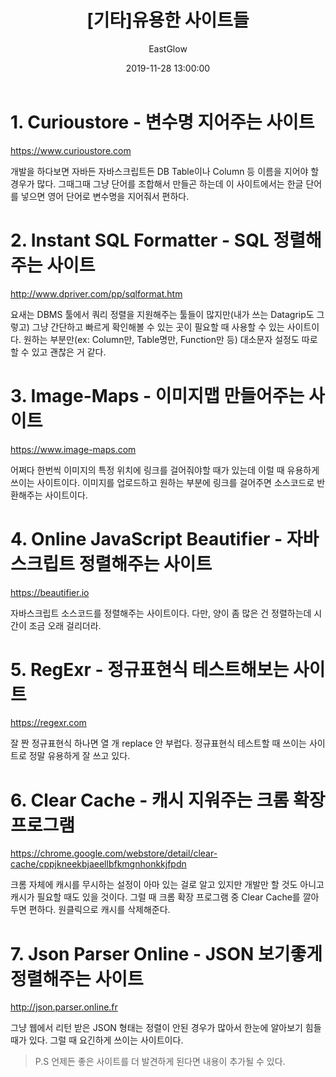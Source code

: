 ﻿---
layout: post
title:  "[기타]유용한 사이트들"
date:   2019-11-28 13:00:00
author: EastGlow
categories: 기타
---

# 1. Curioustore - 변수명 지어주는 사이트

https://www.curioustore.com

개발을 하다보면 자바든 자바스크립트든 DB Table이나 Column 등 이름을 지어야 할 경우가 많다. 그때그때 그냥 단어를 조합해서 만들곤 하는데 이 사이트에서는 한글 단어를 넣으면 영어 단어로 변수명을 지어줘서 편하다.

# 2. Instant SQL Formatter - SQL 정렬해주는 사이트

http://www.dpriver.com/pp/sqlformat.htm

요새는 DBMS 툴에서 쿼리 정렬을 지원해주는 툴들이 많지만(내가 쓰는 Datagrip도 그렇고) 그냥 간단하고 빠르게 확인해볼 수 있는 곳이 필요할 때 사용할 수 있는 사이트이다. 원하는 부분만(ex: Column만, Table명만, Function만 등) 대소문자 설정도 따로 할 수 있고 괜찮은 거 같다.

# 3. Image-Maps - 이미지맵 만들어주는 사이트

https://www.image-maps.com

어쩌다 한번씩 이미지의 특정 위치에 링크를 걸어줘야할 때가 있는데 이럴 때 유용하게 쓰이는 사이트이다. 이미지를 업로드하고 원하는 부분에 링크를 걸어주면 소스코드로 반환해주는 사이트이다.

# 4. Online JavaScript Beautifier - 자바스크립트 정렬해주는 사이트

https://beautifier.io

자바스크립트 소스코드를 정렬해주는 사이트이다. 다만, 양이 좀 많은 건 정렬하는데 시간이 조금 오래 걸리더라.

# 5. RegExr - 정규표현식 테스트해보는 사이트

https://regexr.com

잘 짠 정규표현식 하나면 열 개 replace 안 부럽다. 정규표현식 테스트할 때 쓰이는 사이트로 정말 유용하게 잘 쓰고 있다.

# 6. Clear Cache - 캐시 지워주는 크롬 확장프로그램

https://chrome.google.com/webstore/detail/clear-cache/cppjkneekbjaeellbfkmgnhonkkjfpdn

크롬 자체에 캐시를 무시하는 설정이 아마 있는 걸로 알고 있지만 개발만 할 것도 아니고 캐시가 필요할 때도 있을 것이다. 그럴 때 크롬 확장 프로그램 중 Clear Cache를 깔아두면 편하다. 원클릭으로 캐시를 삭제해준다.

# 7. Json Parser Online - JSON 보기좋게 정렬해주는 사이트

http://json.parser.online.fr

그냥 웹에서 리턴 받은 JSON 형태는 정렬이 안된 경우가 많아서 한눈에 알아보기 힘들 때가 있다. 그럴 때 요긴하게 쓰이는 사이트이다.

> P.S 언제든 좋은 사이트를 더 발견하게 된다면 내용이 추가될 수 있다.
